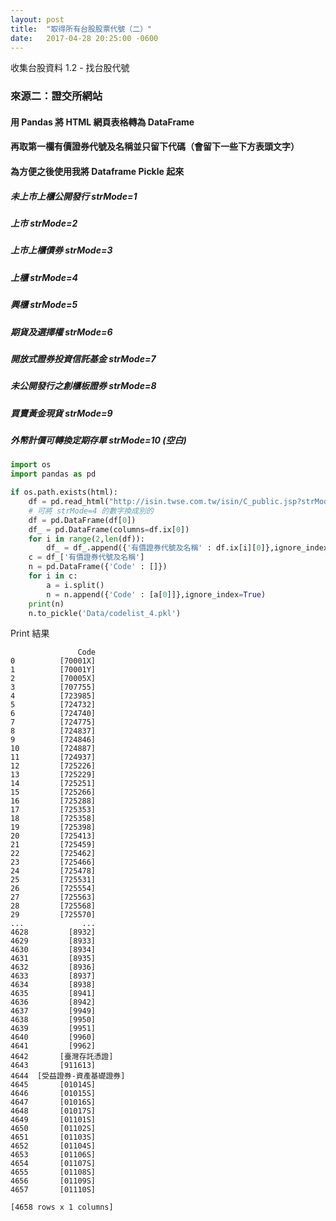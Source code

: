 ```yaml
---
layout: post
title:  "取得所有台股股票代號（二）"
date:   2017-04-28 20:25:00 -0600
---
```


收集台股資料 1.2 - 找台股代號

### 來源二：證交所網站

#### 用 Pandas 將 HTML 網頁表格轉為 DataFrame
#### 再取第一欄有價證券代號及名稱並只留下代碼（會留下一些下方表頭文字）
#### 為方便之後使用我將 Dataframe Pickle 起來

##### 未上市上櫃公開發行 strMode=1
##### 上市 strMode=2
##### 上市上櫃債券 strMode=3
##### 上櫃 strMode=4
##### 興櫃 strMode=5
##### 期貨及選擇權 strMode=6
##### 開放式證券投資信託基金 strMode=7
##### 未公開發行之創櫃板證券 strMode=8
##### 買賣黃金現貨 strMode=9
##### 外幣計價可轉換定期存單 strMode=10 (空白)

```python
import os
import pandas as pd

if os.path.exists(html):
    df = pd.read_html("http://isin.twse.com.tw/isin/C_public.jsp?strMode=4")
	# 可將 strMode=4 的數字換成別的
    df = pd.DataFrame(df[0])
    df_ = pd.DataFrame(columns=df.ix[0])
    for i in range(2,len(df)):
        df_ = df_.append({'有價證券代號及名稱' : df.ix[i][0]},ignore_index=True)
    c = df_['有價證券代號及名稱']
    n = pd.DataFrame({'Code' : []})
    for i in c:
        a = i.split()
        n = n.append({'Code' : [a[0]]},ignore_index=True)    
    print(n)
    n.to_pickle('Data/codelist_4.pkl')
```

Print 結果

```
               Code
0          [70001X]
1          [70001Y]
2          [70005X]
3          [707755]
4          [723985]
5          [724732]
6          [724740]
7          [724775]
8          [724837]
9          [724846]
10         [724887]
11         [724937]
12         [725226]
13         [725229]
14         [725251]
15         [725266]
16         [725288]
17         [725353]
18         [725358]
19         [725398]
20         [725413]
21         [725459]
22         [725462]
23         [725466]
24         [725478]
25         [725531]
26         [725554]
27         [725563]
28         [725568]
29         [725570]
...             ...
4628         [8932]
4629         [8933]
4630         [8934]
4631         [8935]
4632         [8936]
4633         [8937]
4634         [8938]
4635         [8941]
4636         [8942]
4637         [9949]
4638         [9950]
4639         [9951]
4640         [9960]
4641         [9962]
4642       [臺灣存託憑證]
4643       [911613]
4644  [受益證券-資產基礎證券]
4645       [01014S]
4646       [01015S]
4647       [01016S]
4648       [01017S]
4649       [01101S]
4650       [01102S]
4651       [01103S]
4652       [01104S]
4653       [01106S]
4654       [01107S]
4655       [01108S]
4656       [01109S]
4657       [01110S]

[4658 rows x 1 columns]
```
